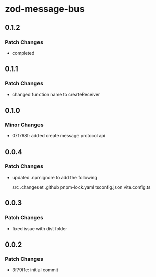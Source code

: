 # zod-message-bus

## 0.1.2

### Patch Changes

- completed

## 0.1.1

### Patch Changes

- changed function name to createReceiver

## 0.1.0

### Minor Changes

- 07f768f: added create message protocol api

## 0.0.4

### Patch Changes

- updated .npmignore to add the following

  src
  .changeset
  .github
  pnpm-lock.yaml
  tsconfig.json
  vite.config.ts

## 0.0.3

### Patch Changes

- fixed issue with dist folder

## 0.0.2

### Patch Changes

- 3f79f1e: initial commit
